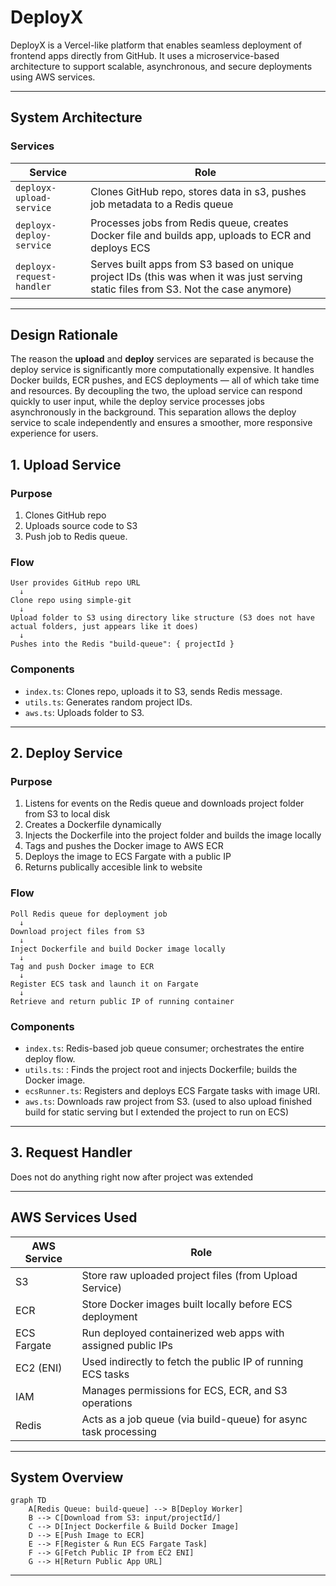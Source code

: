 
# DeployX

DeployX is a Vercel-like platform that enables seamless deployment of frontend apps directly from GitHub. It uses a microservice-based architecture to support scalable, asynchronous, and secure deployments using AWS services.

---

## System Architecture

### Services

| Service                  | Role                                                                 |
|--------------------------|----------------------------------------------------------------------|
| `deployx-upload-service` | Clones GitHub repo, stores data in s3, pushes job metadata to a Redis queue|
| `deployx-deploy-service` | Processes jobs from Redis queue, creates Docker file and builds app, uploads to ECR and deploys ECS|
| `deployx-request-handler`| Serves built apps from S3 based on unique project IDs (this was when it was just serving static files from S3. Not the case anymore)|

---

## Design Rationale

The reason the **upload** and **deploy** services are separated is because the deploy service is significantly more computationally expensive. It handles Docker builds, ECR pushes, and ECS deployments — all of which take time and resources. By decoupling the two, the upload service can respond quickly to user input, while the deploy service processes jobs asynchronously in the background. This separation allows the deploy service to scale independently and ensures a smoother, more responsive experience for users.

## 1. Upload Service

### Purpose
1. Clones GitHub repo 
2. Uploads source code to S3
3. Push job to Redis queue.

### Flow

```text
User provides GitHub repo URL
  ↓
Clone repo using simple-git
  ↓
Upload folder to S3 using directory like structure (S3 does not have actual folders, just appears like it does)
  ↓
Pushes into the Redis "build-queue": { projectId }
```

### Components

- `index.ts`: Clones repo, uploads it to S3, sends Redis message.
- `utils.ts`: Generates random project IDs.
- `aws.ts`: Uploads folder to S3.

---

## 2. Deploy Service

### Purpose
1. Listens for events on the Redis queue and downloads project folder from S3 to local disk
2. Creates a Dockerfile dynamically
3. Injects the Dockerfile into the project folder and builds the image locally
5. Tags and pushes the Docker image to AWS ECR
6. Deploys the image to ECS Fargate with a public IP
7. Returns publically accesible link to website

### Flow

```text
Poll Redis queue for deployment job
  ↓
Download project files from S3
  ↓
Inject Dockerfile and build Docker image locally
  ↓
Tag and push Docker image to ECR
  ↓
Register ECS task and launch it on Fargate
  ↓
Retrieve and return public IP of running container
```

### Components

- `index.ts`: Redis-based job queue consumer; orchestrates the entire deploy flow.
- `utils.ts`: : Finds the project root and injects Dockerfile; builds the Docker image.
- `ecsRunner.ts`: Registers and deploys ECS Fargate tasks with image URI.
- `aws.ts`:  Downloads raw project from S3. (used to also upload finished build for static serving but I extended the project to run on ECS)
---

## 3. Request Handler

Does not do anything right now after project was extended

---



## AWS Services Used

| AWS Service     | Role                                  |
|----------------|----------------------------------------|
S3               | Store raw uploaded project files (from Upload Service)
ECR              | Store Docker images built locally before ECS deployment
ECS Fargate      | Run deployed containerized web apps with assigned public IPs
EC2 (ENI)        | Used indirectly to fetch the public IP of running ECS tasks
IAM              | Manages permissions for ECS, ECR, and S3 operations
Redis            | Acts as a job queue (via build-queue) for async task processing

---


## System Overview

```mermaid
graph TD
    A[Redis Queue: build-queue] --> B[Deploy Worker]
    B --> C[Download from S3: input/projectId/]
    C --> D[Inject Dockerfile & Build Docker Image]
    D --> E[Push Image to ECR]
    E --> F[Register & Run ECS Fargate Task]
    F --> G[Fetch Public IP from EC2 ENI]
    G --> H[Return Public App URL]
```

---



